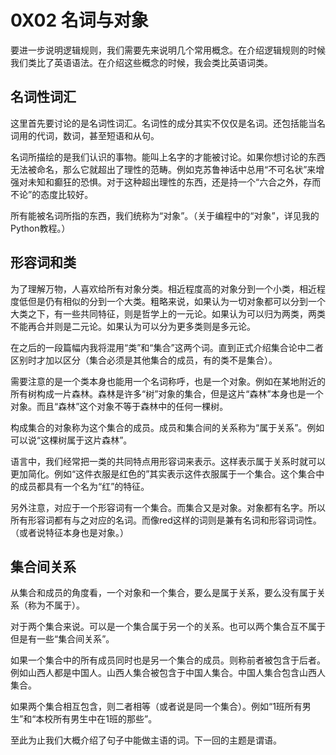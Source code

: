 # 0X02 名词与对象

要进一步说明逻辑规则，我们需要先来说明几个常用概念。在介绍逻辑规则的时候我们类比了英语语法。在介绍这些概念的时候，我会类比英语词类。

## 名词性词汇

这里首先要讨论的是名词性词汇。名词性的成分其实不仅仅是名词。还包括能当名词用的代词，数词，甚至短语和从句。

名词所描绘的是我们认识的事物。能叫上名字的才能被讨论。如果你想讨论的东西无法被命名，那么它就超出了理性的范畴。例如克苏鲁神话中总用“不可名状”来增强对未知和癫狂的恐惧。对于这种超出理性的东西，还是持一个“六合之外，存而不论”的态度比较好。

所有能被名词所指的东西，我们统称为“对象”。（关于编程中的“对象”，详见我的Python教程。）

## 形容词和类

为了理解万物，人喜欢给所有对象分类。相近程度高的对象分到一个小类，相近程度低但是仍有相似的分到一个大类。粗略来说，如果认为一切对象都可以分到一个大类之下，有一些共同特征，则是哲学上的一元论。如果认为可以归为两类，两类不能再合并则是二元论。如果认为可以分为更多类则是多元论。

在之后的一段篇幅内我将混用“类”和“集合”这两个词。直到正式介绍集合论中二者区别时才加以区分（集合必须是其他集合的成员，有的类不是集合）。

需要注意的是一个类本身也能用一个名词称呼，也是一个对象。例如在某地附近的所有树构成一片森林。森林是许多“树”对象的集合，但是这片“森林”本身也是一个对象。而且“森林”这个对象不等于森林中的任何一棵树。

构成集合的对象称为这个集合的成员。成员和集合间的关系称为“属于关系”。例如可以说“这棵树属于这片森林”。

语言中，我们经常把一类的共同特点用形容词来表示。这样表示属于关系时就可以更加简化。例如“这件衣服是红色的”其实表示这件衣服属于一个集合。这个集合中的成员都具有一个名为“红”的特征。

另外注意，对应于一个形容词有一个集合。而集合又是对象。对象都有名字。所以所有形容词都有与之对应的名词。而像red这样的词则是兼有名词和形容词词性。（或者说特征本身也是对象。）

## 集合间关系

从集合和成员的角度看，一个对象和一个集合，要么是属于关系，要么没有属于关系（称为不属于）。

对于两个集合来说。可以是一个集合属于另一个的关系。也可以两个集合互不属于但是有一些“集合间关系”。

如果一个集合中的所有成员同时也是另一个集合的成员。则称前者被包含于后者。例如山西人都是中国人。山西人集合被包含于中国人集合。中国人集合包含山西人集合。

如果两个集合相互包含，则二者相等（或者说是同一个集合）。例如“1班所有男生”和“本校所有男生中在1班的那些”。

至此为止我们大概介绍了句子中能做主语的词。下一回的主题是谓语。
